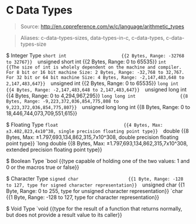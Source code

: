 # C Data Types

> Source: http://en.cppreference.com/w/c/language/arithmetic_types

> Aliases: c-data-types-sizes, data-types-in-c, c-data-types, c-data-types-size

$ Integer Type
    `short int                     {{2 Bytes, Range: -32768 to 32767}} 
    `unsigned short int            {{2 Bytes, Range: 0 to 65535}} 
    `int                           {{The size of int is wholely dependent on the machine and compiler. For 8 bit or 16 bit machine Size: 2 Bytes, Range: -32,768 to 32,767. For 32 bit or 64 bit machine Size: 4 Bytes, Range: -2,147,483,648 to 2,147,483,647}} 
    `unsigned int                  {{2 Bytes, Range: 0 to 65535}} 
    `long int                      {{4 Bytes, Range: -2,147,483,648 to 2,147,483,647}} 
    `unsigned long int             {{4 Bytes, Range: 0 to 4,294,967,295}} 
    `long long int                 {{8 Bytes, Range: -9,223,372,036,854,775,808 to 9,223,372,036,854,775,807}} 
    `unsigned long long int        {{8 Bytes, Range: 0 to 18,446,744,073,709,551,615}} 

$ Floating Type
    `float                         {{4 Bytes, Max: ±3.402,823,4x10^38, single precision floating point type}} 
    `double                        {{8 Bytes, Max: ±1.797,693,134,862,315,7x10^308, double precision floating point type}} 
    `long double                   {{8 Bytes, Max: ±1.797,693,134,862,315,7x10^308, extended precision floating point type}} 

$ Boolean Type
    `bool                          {{type capable of holding one of the two values: 1 and 0 or the macros true or false}} 

$ Character Type
    `signed char                   {{1 Byte, Range: -128 to 127, type for signed character representation}} 
    `unsigned char                 {{1 Byte, Range: 0 to 255, type for unsigned character representation}} 
    `char                          {{1 Byte, Range: -128 to 127, type for character representation}} 

$ Void Type
    `void                          {{type for the result of a function that returns normally, but does not provide a result value to its caller}} 

